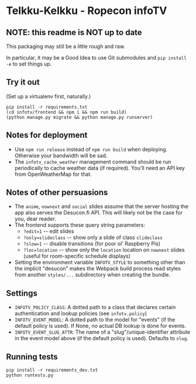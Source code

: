 Telkku-Kelkku - Ropecon infoTV
==============

NOTE: this readme is NOT up to date
-----------------------------------

This packaging may still be a little rough and raw.

In particular, it may be a Good Idea to use Git submodules
and `pip install -e` to set things up.

Try it out
----------

(Set up a virtualenv first, naturally.)

```
pip install -r requirements.txt
(cd infotv/frontend && npm i && npm run build)
(python manage.py migrate && python manage.py runserver)
```

Notes for deployment
--------------------

* Use `npm run release` instead of `npm run build`
  when deploying.  Otherwise your bandwidth will be sad.
* The `infotv_cache_weather` management command should be run
  periodically to cache weather data (if required).
  You'll need an API key from OpenWeatherMap for that.

Notes of other persuasions
--------------------------

* The `anime`, `nownext` and `social` slides assume that the server
  hosting the app also serves the Desucon.fi API.  This will likely
  not be the case for you, dear reader.
* The frontend supports these query string parameters:
  * `?edit=1` -- edit slides
  * `?only=slideclass` -- show only a slide of class `slideclass`
  * `?slow=1` -- disable transitions (for poor ol' Raspberry Pis)
  * `?loc=location` -- show only the `location` location on `nownext`
    slides (useful for room-specific schedule displays)
* Setting the environment variable `INFOTV_STYLE` to something other than
  the implicit "desucon" makes the Webpack build process read styles
  from another `styles/...` subdirectory when creating the bundle.

Settings
--------

* `INFOTV_POLICY_CLASS`:
  A dotted path to a class that declares certain
  authentication and lookup policies (see `infotv.policy`)
* `INFOTV_EVENT_MODEL`:
  A dotted path to the model for "events" (if the default policy is used).
  If None, no actual DB lookup is done for events.
* `INFOTV_EVENT_SLUG_ATTR`:
  The name of a "slug"/unique-identifier attribute in the event model above
  (if the default policy is used).  Defaults to `slug`.

Running tests
-------------

```
pip install -r requirements_dev.txt
python runtests.py
```
